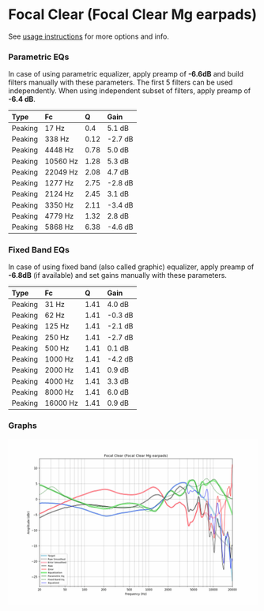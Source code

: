 # Focal Clear (Focal Clear Mg earpads)
See [usage instructions](https://github.com/jaakkopasanen/AutoEq#usage) for more options and info.

### Parametric EQs
In case of using parametric equalizer, apply preamp of **-6.6dB** and build filters manually
with these parameters. The first 5 filters can be used independently.
When using independent subset of filters, apply preamp of **-6.4 dB**.

| Type    | Fc       |    Q | Gain    |
|:--------|:---------|:-----|:--------|
| Peaking | 17 Hz    | 0.4  | 5.1 dB  |
| Peaking | 338 Hz   | 0.12 | -2.7 dB |
| Peaking | 4448 Hz  | 0.78 | 5.0 dB  |
| Peaking | 10560 Hz | 1.28 | 5.3 dB  |
| Peaking | 22049 Hz | 2.08 | 4.7 dB  |
| Peaking | 1277 Hz  | 2.75 | -2.8 dB |
| Peaking | 2124 Hz  | 2.45 | 3.1 dB  |
| Peaking | 3350 Hz  | 2.11 | -3.4 dB |
| Peaking | 4779 Hz  | 1.32 | 2.8 dB  |
| Peaking | 5868 Hz  | 6.38 | -4.6 dB |

### Fixed Band EQs
In case of using fixed band (also called graphic) equalizer, apply preamp of **-6.8dB**
(if available) and set gains manually with these parameters.

| Type    | Fc       |    Q | Gain    |
|:--------|:---------|:-----|:--------|
| Peaking | 31 Hz    | 1.41 | 4.0 dB  |
| Peaking | 62 Hz    | 1.41 | -0.3 dB |
| Peaking | 125 Hz   | 1.41 | -2.1 dB |
| Peaking | 250 Hz   | 1.41 | -2.7 dB |
| Peaking | 500 Hz   | 1.41 | 0.1 dB  |
| Peaking | 1000 Hz  | 1.41 | -4.2 dB |
| Peaking | 2000 Hz  | 1.41 | 0.9 dB  |
| Peaking | 4000 Hz  | 1.41 | 3.3 dB  |
| Peaking | 8000 Hz  | 1.41 | 6.0 dB  |
| Peaking | 16000 Hz | 1.41 | 0.9 dB  |

### Graphs
![](./Focal%20Clear%20(Focal%20Clear%20Mg%20earpads).png)